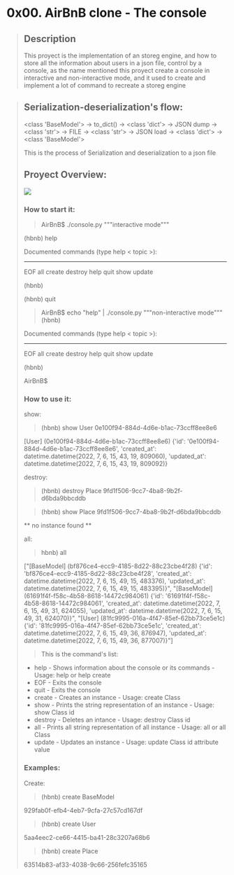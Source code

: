 <h1 dir="auto"><span>0x00. AirBnB clone - The console</span></h1>
<blockquote>
<h2> Description </h2>
<p dir="auto">This proyect is the implementation of an storeg engine, and how to store all the information about users in a json file, control by a console, as the name mentioned this proyect create a console in interactive and non-interactive mode, and it used to create and implement a lot of command to recreate a storeg engine </p>
</blockquote>
<blockquote>
</ul>
<h2>Serialization-deserialization's flow:</h2>
<p dir="auto">&lt;class 'BaseModel'&gt; -&gt; to_dict() -&gt; &lt;class 'dict'&gt; -&gt; JSON dump -&gt; &lt;class 'str'&gt; -&gt; FILE -&gt; &lt;class 'str'&gt; -&gt; JSON load -&gt; &lt;class 'dict'&gt; -&gt; &lt;class 'BaseModel'&gt;</p>
<p> This is the process of Serialization and deserialization to a json file </p>
<h2> Proyect Overview:</h2>
<img src="https://s3.amazonaws.com/intranet-projects-files/concepts/74/hbnb_step1.png">
<h3 dir="auto">How to start it:</h3>
<blockquote>
<p dir="auto"><span>AirBnB$ ./console.py</span>&nbsp;"""interactive mode"""</p>
</blockquote>
<p dir="auto">(hbnb) help</p>
<p dir="auto">Documented commands (type help &lt; topic &gt;):</p>
<hr />
<p dir="auto">EOF all create destroy help quit show update</p>
<p dir="auto">(hbnb)</p>
<p dir="auto">(hbnb) quit</p>
<blockquote>
<p dir="auto"><span>AirBnB$ echo "help" | ./console.py</span>&nbsp;"""non-interactive mode""" (hbnb)</p>
</blockquote>
<p dir="auto">Documented commands (type help &lt; topic &gt;):</p>
<hr />
<p dir="auto">EOF all create destroy help quit show update</p>
<p dir="auto">(hbnb)</p>
<p dir="auto">AirBnB$</p>
<h3 dir="auto"><a id="user-content-how-to-use-it" class="anchor" href="https://github.com/jhojanperlaza/holbertonschool-AirBnB_clone#how-to-use-it"></a>How to use it:</h3>
<p><span>show:</span></p>
<blockquote>
<p dir="auto">(hbnb) show User 0e100f94-884d-4d6e-b1ac-73ccff8ee8e6</p>
</blockquote>
<p dir="auto">[User] (0e100f94-884d-4d6e-b1ac-73ccff8ee8e6) {'id': '0e100f94-884d-4d6e-b1ac-73ccff8ee8e6', 'created_at': datetime.datetime(2022, 7, 6, 15, 43, 19, 809060), 'updated_at': datetime.datetime(2022, 7, 6, 15, 43, 19, 809092)}</p>
<p dir="auto"><span>destroy:</span></p>
<blockquote>
<p dir="auto">(hbnb) destroy Place 9fd1f506-9cc7-4ba8-9b2f-d6bda9bbcddb</p>
</blockquote>
<blockquote>
<p dir="auto">(hbnb) show Place 9fd1f506-9cc7-4ba8-9b2f-d6bda9bbcddb</p>
</blockquote>
<p dir="auto">** no instance found **</p>
<p dir="auto"><span>all:</span></p>
<blockquote>
<p dir="auto">hbnb) all</p>
</blockquote>
<p dir="auto">["[BaseModel] (bf876ce4-ecc9-4185-8d22-88c23cbe4f28) {'id': 'bf876ce4-ecc9-4185-8d22-88c23cbe4f28', 'created_at': datetime.datetime(2022, 7, 6, 15, 49, 15, 483376), 'updated_at': datetime.datetime(2022, 7, 6, 15, 49, 15, 483395)}", "[BaseModel] (61691f4f-f58c-4b58-8618-14472c984061) {'id': '61691f4f-f58c-4b58-8618-14472c984061', 'created_at': datetime.datetime(2022, 7, 6, 15, 49, 31, 624055), 'updated_at': datetime.datetime(2022, 7, 6, 15, 49, 31, 624070)}", "[User] (81fc9995-016a-4f47-85ef-62bb73ce5e1c) {'id': '81fc9995-016a-4f47-85ef-62bb73ce5e1c', 'created_at': datetime.datetime(2022, 7, 6, 15, 49, 36, 876947), 'updated_at': datetime.datetime(2022, 7, 6, 15, 49, 36, 877007)}"]</p>
<blockquote>
<p dir="auto">This is the command's list:</p>
</blockquote>
<ul dir="auto">
<li><span>help</span>&nbsp;- Shows information about the console or its commands - Usage: help or help create</li>
<li><span>EOF</span>&nbsp;- Exits the console</li>
<li><span>quit</span>&nbsp;- Exits the console</li>
<li><span>create</span>&nbsp;- Creates an instance - Usage: create Class</li>
<li><span>show</span>&nbsp;- Prints the string representation of an instance - Usage: show Class id</li>
<li><span>destroy</span>&nbsp;- Deletes an intance - Usage: destroy Class id</li>
<li><span>all</span>&nbsp;- Prints all string representation of all instance - Usage: all or all Class</li>
<li><span>update</span>&nbsp;- Updates an instance - Usage: update Class id attribute value</li>
</ul>
<h3>Examples:</h3>
<p dir="auto"><span>Create:</span></p>
<blockquote>
<p dir="auto">(hbnb) create BaseModel</p>
</blockquote>
<p dir="auto">929fab0f-efb4-4eb7-9cfa-27c57cd167df</p>
<blockquote>
<p dir="auto">(hbnb) create User</p>
</blockquote>
<p dir="auto">5aa4eec2-ce66-4415-ba41-28c3207a68b6</p>
<blockquote>
<p dir="auto">(hbnb) create Place</p>
</blockquote>
<p dir="auto">63514b83-af33-4038-9c66-256fefc35165</p>
